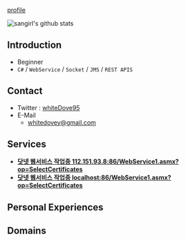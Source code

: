 [profile](img/san_s.jpg)

![sangirl's github stats](https://github-readme-stats.vercel.app/api?username=sangirl&show_icons=true)

## Introduction

- Beginner
- `C#` / `WebService` / `Socket` / `JMS` / `REST APIS`

## Contact

- Twitter : [whiteDove95](https://twitter.com/whiteDove95)
- E-Mail
    - [whitedovey@gmail.com](mailto:whitedovey@gmail.com)

## Services

- [**닷넷 웹서비스 작업중 112.151.93.8:86/WebService1.asmx?op=SelectCertificates**](http://112.151.93.8:86/WebService1.asmx?op=SelectCertificates)
- [**닷넷 웹서비스 작업중 localhost:86/WebService1.asmx?op=SelectCertificates**](http://localhost:86/WebService1.asmx?op=SelectCertificates)

## Personal Experiences

## Domains
